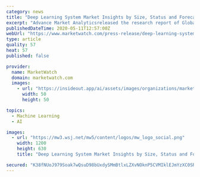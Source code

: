 ```yaml
---
category: news
title: "Deep Learning System Market Insights by Size, Status and Forecast 2025 | NVIDIA, Intel, Xilinx"
excerpt: "Advance Market Analyticsreleased the research report of Global Deep Learning System Market, offers a detailed overview of the factors influencing the global business scope. Global Deep Learning System Market research report shows the latest market insights with upcoming trends and breakdown of the products and services."
publishedDateTime: 2020-05-11T12:57:00Z
webUrl: "https://www.marketwatch.com/press-release/deep-learning-system-market-insights-by-size-status-and-forecast-2025-nvidia-intel-xilinx-2020-05-11"
type: article
quality: 57
heat: 57
published: false

provider:
  name: MarketWatch
  domain: marketwatch.com
  images:
    - url: "https://insideout.app/ai/assets/images/organizations/marketwatch.com-50x50.jpg"
      width: 50
      height: 50

topics:
  - Machine Learning
  - AI

images:
  - url: "https://mw3.wsj.net/mw5/content/logos/mw_logo_social.png"
    width: 1200
    height: 630
    title: "Deep Learning System Market Insights by Size, Status and Forecast 2025 | NVIDIA, Intel, Xilinx"

secured: "K38fNUoJ979Soak7wQsuD98bUxdySMmBtlxLZXvNOknP5CVMIklEJmYzXC0SRl1xFLxNwURHxC4N86qWagBw0Id0MJwHBe82IpxSokZDP5mTkLOAwSyuTyk4CdUar8e0CR5XU96IuUmeNwToE4HR1xeZjmwTeTzDzkkod4NVrMh++HftYy59jDvP+6t49Cmu7rvoiqmiyZOrLt1BGTzVDBS4zrKimst0dYLuSD9XhWy4tMACUWdPet4yDgHVOFruPrCCwBxVWLW6RvRWI4yAybdHw/yHuiT/4zJyVd1ekjk0pCBOtQLCM7UsiztBLtDb;V7HFsXz0DBrF27jTWyE1KA=="
---
```


